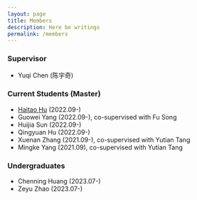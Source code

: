 ```yaml
---
layout: page
title: Members
description: Here be writings
permalink: /members
---
```


<!-- <img align="center" src="/images/allinone.jpg" alt="" > -->

### Supervisor
- Yuqi Chen (陈宇奇)

### Current Students (Master)

<!-- * [Haitao Hu](/pages/huht2022) (2022.09-)
* [Guowei Yang](/pages/yanggw2022) (2022.09-), co-supervised with Fu Song
* [Huijia Sun](/pages/sunhj2022) (2022.09-)
* [Qingyuan Hu](/pages/huqy2022) (2022.09-)
* [Xuenan Zhang](/pages/zhangxn2021) (2021.09-), co-supervised with Yutian Tang
* [Mingke Yang](/pages/yangmk2021) (2021.09), co-supervised with Yutian Tang -->

* [Haitao Hu](https://m4p1e.com/) (2022.09-)
* Guowei Yang (2022.09-), co-supervised with Fu Song
* Huijia Sun (2022.09-)
* Qingyuan Hu (2022.09-)
* Xuenan Zhang (2021.09-), co-supervised with Yutian Tang
* Mingke Yang (2021.09), co-supervised with Yutian Tang

### Undergraduates

* Chenning Huang (2023.07-)
* Zeyu Zhao (2023.07-)